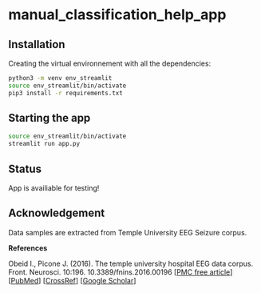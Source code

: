 # manual_classification_help_app

## Installation

Creating the virtual environnement with all the dependencies:
```bash
python3 -m venv env_streamlit
source env_streamlit/bin/activate
pip3 install -r requirements.txt
```

## Starting the app

```bash
source env_streamlit/bin/activate
streamlit run app.py
```

## Status

App is availiable for testing!

## Acknowledgement
Data samples are extracted from Temple University EEG Seizure corpus.

**References**

Obeid I., Picone J. (2016). The temple university hospital EEG data corpus. Front. Neurosci. 10:196. 10.3389/fnins.2016.00196 [[PMC free article](https://www.ncbi.nlm.nih.gov/pmc/articles/PMC4865520/)] [[PubMed](https://pubmed.ncbi.nlm.nih.gov/27242402/)] [[CrossRef](https://www.frontiersin.org/articles/10.3389/fnins.2016.00196/full)] [[Google Scholar](https://scholar.google.com/scholar_lookup?journal=Front.+Neurosci.&title=The+temple+university+hospital+EEG+data+corpus&author=I.+Obeid&author=J.+Picone&volume=10&publication_year=2016&pages=196&pmid=27242402&doi=10.3389/fnins.2016.00196&)]

